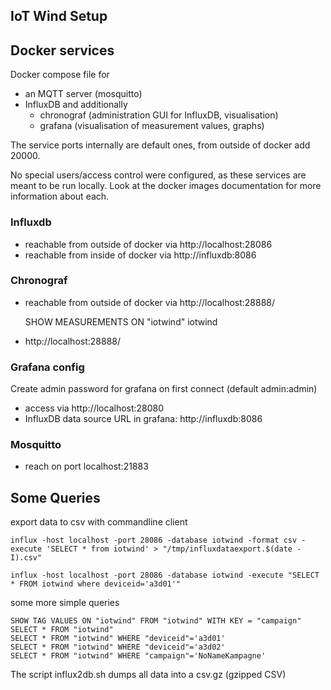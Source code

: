 ## IoT Wind Setup 

## Docker services

Docker compose file for 
* an MQTT server (mosquitto)
* InfluxDB and additionally 
    * chronograf (administration GUI for InfluxDB, visualisation)
    * grafana (visualisation of measurement values, graphs)

The service ports internally are default ones, from outside of docker add 20000.

No special users/access control were configured, as these services are meant to be run locally. 
Look at the docker images documentation for more information about each.

### Influxdb

* reachable from outside of docker via http://localhost:28086
* reachable from inside of docker via http://influxdb:8086

### Chronograf

* reachable from outside of docker via http://localhost:28888/ 

    SHOW MEASUREMENTS ON "iotwind"
    iotwind

* http://localhost:28888/

### Grafana config

Create admin password for grafana on first connect (default admin:admin)
* access via http://localhost:28080
* InfluxDB data source URL in grafana: http://influxdb:8086

### Mosquitto

* reach on port localhost:21883

## Some Queries

export data to csv with commandline client

`influx -host localhost -port 28086 -database iotwind -format csv -execute 'SELECT * from iotwind' > "/tmp/influxdataexport.$(date -I).csv"`

`influx -host localhost -port 28086 -database iotwind -execute "SELECT * FROM iotwind where deviceid='a3d01'"`

some more simple queries

    SHOW TAG VALUES ON "iotwind" FROM "iotwind" WITH KEY = "campaign"
    SELECT * FROM "iotwind"  
    SELECT * FROM "iotwind" WHERE "deviceid"='a3d01'
    SELECT * FROM "iotwind" WHERE "deviceid"='a3d02'
    SELECT * FROM "iotwind" WHERE "campaign"='NoNameKampagne'

The script influx2db.sh dumps all data into a csv.gz (gzipped CSV)
